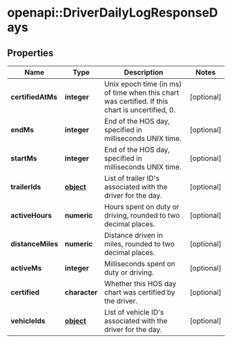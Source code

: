 # openapi::DriverDailyLogResponseDays

## Properties
Name | Type | Description | Notes
------------ | ------------- | ------------- | -------------
**certifiedAtMs** | **integer** | Unix epoch time (in ms) of time when this chart was certified. If this chart is uncertified, 0. | [optional] 
**endMs** | **integer** | End of the HOS day, specified in milliseconds UNIX time. | [optional] 
**startMs** | **integer** | End of the HOS day, specified in milliseconds UNIX time. | [optional] 
**trailerIds** | [**object**](.md) | List of trailer ID&#39;s associated with the driver for the day. | [optional] 
**activeHours** | **numeric** | Hours spent on duty or driving, rounded to two decimal places. | [optional] 
**distanceMiles** | **numeric** | Distance driven in miles, rounded to two decimal places. | [optional] 
**activeMs** | **integer** | Milliseconds spent on duty or driving. | [optional] 
**certified** | **character** | Whether this HOS day chart was certified by the driver. | [optional] 
**vehicleIds** | [**object**](.md) | List of vehicle ID&#39;s associated with the driver for the day. | [optional] 


